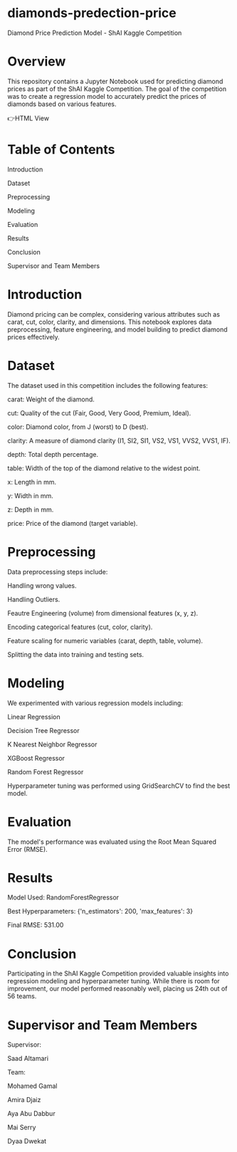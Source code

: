 # diamonds-predection-price
Diamond Price Prediction Model - ShAI Kaggle Competition
#  Overview
This repository contains a Jupyter Notebook used for predicting diamond prices as part of the ShAI Kaggle Competition. The goal of the competition was to create a regression model to accurately predict the prices of diamonds based on various features.

👉HTML View
# Table of Contents
Introduction

Dataset

Preprocessing

Modeling

Evaluation

Results

Conclusion

Supervisor and Team Members
# Introduction

Diamond pricing can be complex, considering various attributes such as carat, cut, color, clarity, and dimensions. This notebook explores data preprocessing, feature engineering, and model building to predict diamond prices effectively.

# Dataset

The dataset used in this competition includes the following features:

carat: Weight of the diamond.

cut: Quality of the cut (Fair, Good, Very Good, Premium, Ideal).

color: Diamond color, from J (worst) to D (best).

clarity: A measure of diamond clarity (I1, SI2, SI1, VS2, VS1, VVS2, VVS1, IF).

depth: Total depth percentage.

table: Width of the top of the diamond relative to the widest point.

x: Length in mm.

y: Width in mm.

z: Depth in mm.

price: Price of the diamond (target variable).


# Preprocessing

Data preprocessing steps include:



Handling wrong values.

Handling Outliers.

Feautre Engineering (volume) from dimensional features (x, y, z).

Encoding categorical features (cut, color, clarity).

Feature scaling for numeric variables (carat, depth, table, volume).

Splitting the data into training and testing sets.


# Modeling

We experimented with various regression models including:


Linear Regression 

Decision Tree Regressor

K Nearest Neighbor Regressor

XGBoost Regressor

Random Forest Regressor

Hyperparameter tuning was performed using GridSearchCV to find the best model.


# Evaluation

The model's performance was evaluated using the Root Mean Squared Error (RMSE).

# Results

Model Used: RandomForestRegressor

Best Hyperparameters: {'n_estimators': 200, 'max_features': 3}

Final RMSE: 531.00


# Conclusion

Participating in the ShAI Kaggle Competition provided valuable insights into regression modeling and hyperparameter tuning. While there is room for improvement, our model performed reasonably well, placing us 24th out of 56 teams.

# Supervisor and Team Members
Supervisor:

Saad Altamari

Team:

Mohamed Gamal

Amira Djaiz

Aya Abu Dabbur

Mai Serry

Dyaa Dwekat
